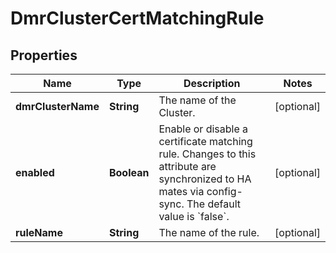 

# DmrClusterCertMatchingRule


## Properties

| Name | Type | Description | Notes |
|------------ | ------------- | ------------- | -------------|
|**dmrClusterName** | **String** | The name of the Cluster. |  [optional] |
|**enabled** | **Boolean** | Enable or disable a certificate matching rule. Changes to this attribute are synchronized to HA mates via config-sync. The default value is &#x60;false&#x60;. |  [optional] |
|**ruleName** | **String** | The name of the rule. |  [optional] |



